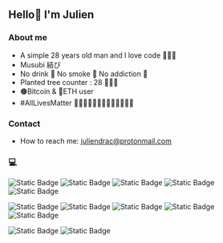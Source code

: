 ## Hello👋 I'm Julien

### About me
  - A simple 28 years old man and I love code 🧙🏻‍♂️
  - Musubi 結び 
  - No drink 🚫 No smoke 🚫 No addiction 🚫
  - Planted tree counter : 28 🌲🌲🌲
  - 🟠Bitcoin & 🔵ETH user 
  - #AllLivesMatter 👳🏽‍♀️👮🏻🧕🏾👷🏿‍♂️🥷🧟‍♂️

### Contact
  - How to reach me: juliendrac@protonmail.com

### 💻
![Static Badge](https://img.shields.io/badge/Windows_11-0078d4?style=for-the-badge&logo=windows-11&logoColor=white)
![Static Badge](https://img.shields.io/badge/PyCharm-000000.svg?&style=for-the-badge&logo=PyCharm&logoColor=white)
![Static Badge](https://img.shields.io/badge/Python-FFD43B?style=for-the-badge&logo=python&logoColor=blue)
![Static Badge](https://img.shields.io/badge/Visual_Studio-5C2D91?style=for-the-badge&logo=visual%20studio&logoColor=white)
![Static Badge](https://img.shields.io/badge/.NET-512BD4?style=for-the-badge&logo=dotnet&logoColor=white)

![Static Badge](https://img.shields.io/badge/Ubuntu-E95420?style=for-the-badge&logo=ubuntu&logoColor=white)
![Static Badge](https://img.shields.io/badge/VSCode-0078D4?style=for-the-badge&logo=visual%20studio%20code&logoColor=white)
![Static Badge](https://img.shields.io/badge/React_Native-20232A?style=for-the-badge&logo=react&logoColor=61DAFB)
![Static Badge](https://img.shields.io/badge/TypeScript-007ACC?style=for-the-badge&logo=typescript&logoColor=white)
![Static Badge](https://img.shields.io/badge/Sass-CC6699?style=for-the-badge&logo=sass&logoColor=white)


![Static Badge](https://img.shields.io/badge/Kali_Linux-557C94?style=for-the-badge&logo=kali-linux&logoColor=white)
![Static Badge](https://img.shields.io/badge/Wireshark-1679A7?style=for-the-badge&logo=Wireshark&logoColor=white)
